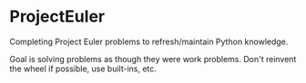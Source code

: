 # ProjectEuler
Completing Project Euler problems to refresh/maintain Python knowledge.

Goal is solving problems as though they were work problems.
Don't reinvent the wheel if possible, use built-ins, etc.
